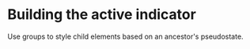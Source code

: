# Building the active indicator

Use groups to style child elements based on an ancestor's pseudostate.


